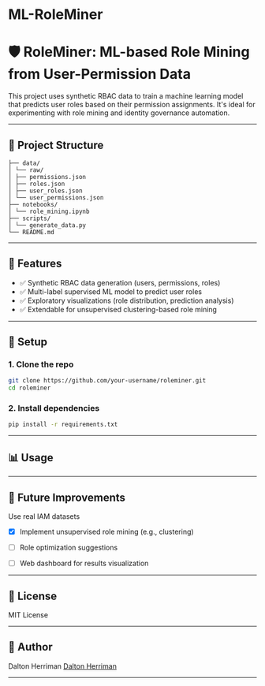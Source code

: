 # ML-RoleMiner
# 🛡️ RoleMiner: ML-based Role Mining from User-Permission Data

This project uses synthetic RBAC data to train a machine learning model that predicts user roles based on their permission assignments. It's ideal for experimenting with role mining and identity governance automation.

---

## 📁 Project Structure
```plaintext
├── data/
│ └── raw/
│ ├── permissions.json
│ ├── roles.json
│ ├── user_roles.json
│ └── user_permissions.json
├── notebooks/
│ └── role_mining.ipynb
├── scripts/
│ └── generate_data.py
└── README.md
```

---

## 🧪 Features

- ✅ Synthetic RBAC data generation (users, permissions, roles)
- ✅ Multi-label supervised ML model to predict user roles
- ✅ Exploratory visualizations (role distribution, prediction analysis)
- ✅ Extendable for unsupervised clustering-based role mining

---

## 🔧 Setup

### 1. Clone the repo

```bash
git clone https://github.com/your-username/roleminer.git
cd roleminer
```

### 2. Install dependencies
```bash
pip install -r requirements.txt
```

---

## 📊 Usage

---

## 🚀 Future Improvements
Use real IAM datasets

- [X] Implement unsupervised role mining (e.g., clustering)

- [ ] Role optimization suggestions

- [ ] Web dashboard for results visualization

---

## 📜 License
MIT License

---

## 👤 Author
Dalton Herriman
[Dalton Herriman](https://github.com/dalton-herriman)

---

